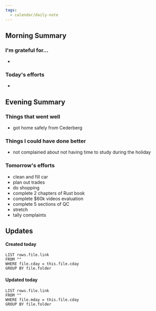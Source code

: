 ```yaml
---
tags:
  - calendar/daily-note
---
```


## Morning Summary

### I'm grateful for...

-

### Today's efforts

-

## Evening Summary

### Things that went well

- got home safely from Cederberg

### Things I could have done better

- not complained about not having time to study during the holiday

### Tomorrow's efforts

- clean and fill car
- plan out trades
- do shopping
- complete 2 chapters of Rust book
- complete $60k videos evaluation
- complete 5 sections of QC
- stretch
- tally complaints

## Updates

#### Created today

```dataview
LIST rows.file.link
FROM ""
WHERE file.cday = this.file.cday
GROUP BY file.folder
```

#### Updated today

```dataview
LIST rows.file.link
FROM ""
WHERE file.mday = this.file.cday
GROUP BY file.folder
```

